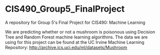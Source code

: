 # CIS490_Group5_FinalProject
A repository for Group 5's Final Project for CIS490: Machine Learning

We are predicting whether or not a mushroom is poisonous using Decision Tree and Random Forest machine learning algorithms. The data we are using for this project can be found at the UC Irvine Machine Learning Repository:
http://archive.ics.uci.edu/ml/datasets/Mushroom
